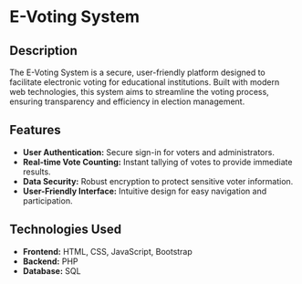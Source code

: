 # E-Voting System

## Description
The E-Voting System is a secure, user-friendly platform designed to facilitate electronic voting for educational institutions. Built with modern web technologies, this system aims to streamline the voting process, ensuring transparency and efficiency in election management.

## Features
- **User Authentication:** Secure sign-in for voters and administrators.
- **Real-time Vote Counting:** Instant tallying of votes to provide immediate results.
- **Data Security:** Robust encryption to protect sensitive voter information.
- **User-Friendly Interface:** Intuitive design for easy navigation and participation.

## Technologies Used
- **Frontend:** HTML, CSS, JavaScript, Bootstrap
- **Backend:** PHP
- **Database:** SQL
